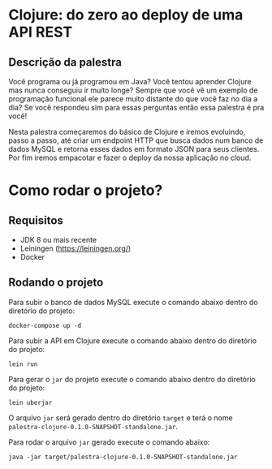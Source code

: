 # Clojure: do zero ao deploy de uma API REST

## Descrição da palestra
Você programa ou já programou em Java? Você tentou aprender Clojure mas nunca conseguiu ir muito longe? Sempre que você vê um exemplo de programação funcional ele parece muito distante do que você faz no dia a dia? Se você respondeu sim para essas perguntas então essa palestra é pra você!

Nesta palestra começaremos do básico de Clojure e iremos evoluindo, passo a passo, até criar um endpoint HTTP que busca dados num banco de dados MySQL e retorna esses dados em formato JSON para seus clientes. Por fim iremos empacotar e fazer o deploy da nossa aplicação no cloud.

# Como rodar o projeto?

## Requisitos

- JDK 8 ou mais recente
- Leiningen (https://leiningen.org/)
- Docker

## Rodando o projeto

Para subir o banco de dados MySQL execute o comando abaixo dentro do diretório do projeto:
```
docker-compose up -d
```

Para subir a API em Clojure execute o comando abaixo dentro do diretório do projeto:
```
lein run
```

Para gerar o `jar` do projeto execute o comando abaixo dentro do diretório do projeto:
```
lein uberjar
```
O arquivo `jar` será gerado dentro do diretório `target` e terá o nome `palestra-clojure-0.1.0-SNAPSHOT-standalone.jar`.

Para rodar o arquivo `jar` gerado execute o comando abaixo:
```
java -jar target/palestra-clojure-0.1.0-SNAPSHOT-standalone.jar
```
